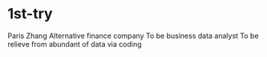 # 1st-try
Paris Zhang
Alternative finance company
To be business data analyst
To be relieve from abundant of data via coding